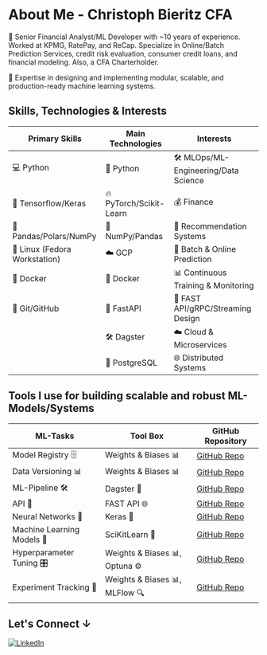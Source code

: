 # About Me - Christoph Bieritz CFA

👋 Senior Financial Analyst/ML Developer with ~10 years of experience. Worked at KPMG, RatePay, and ReCap. Specialize in Online/Batch Prediction Services, credit risk evaluation, consumer credit loans, and financial modeling. Also, a CFA Charterholder.

💼 Expertise in designing and implementing modular, scalable, and production-ready machine learning systems.

## Skills, Technologies & Interests

| **Primary Skills**                 | **Main Technologies**             | **Interests**                          |
|------------------------------------|-----------------------------------|----------------------------------------|
| 💻 Python                           | 🐍 Python                        | 🛠️ MLOps/ML-Engineering/Data Science  |
| 🧠 Tensorflow/Keras                 | 🔥 PyTorch/Scikit-Learn          | 💰 Finance                             |
| 🐼 Pandas/Polars/NumPy              | 🔢 NumPy/Pandas                  | 🎯 Recommendation Systems              |
| 🐧 Linux (Fedora Workstation)       | ☁️ GCP                       | 🔄 Batch & Online Prediction           |
| 🐳 Docker                           | 🐳 Docker                        | 📊 Continuous Training & Monitoring   |
| 🌱 Git/GitHub                       | 🚀 FastAPI                       | 🚀 FAST API/gRPC/Streaming Design      |
|                                     | 🛠️ Dagster                       | ☁️ Cloud & Microservices              |
|                                     | 🐘 PostgreSQL                     | 🌐 Distributed Systems                 |

## Tools I use for building scalable and robust ML-Models/Systems

| **ML-Tasks**                       | **Tool Box**                      | **GitHub Repository**                    |
|------------------------------------|-----------------------------------|----------------------------------------|
| Model Registry 🗄️                  | Weights & Biases 📊               | [GitHub Repo](https://github.com/wandb/wandb)  |
| Data Versioning 📊                 | Weights & Biases 📊               | [GitHub Repo](https://github.com/wandb/wandb)  |
| ML-Pipeline 🛠️                    | Dagster 🔧                        | [GitHub Repo](https://github.com/dagster-io/dagster)  |
| API 🚀                             | FAST API 🌐                       | [GitHub Repo](https://github.com/tiangolo/fastapi)  |
| Neural Networks 🧠                 | Keras 🧬                          | [GitHub Repo](https://github.com/keras-team/keras)  |
| Machine Learning Models 🤖         | SciKitLearn 📘                    | [GitHub Repo](https://github.com/scikit-learn/scikit-learn)  |
| Hyperparameter Tuning 🎛️          | Weights & Biases 📊, Optuna ⚙️    | [GitHub Repo](https://github.com/wandb/wandb)  |
| Experiment Tracking 🧪             | Weights & Biases 📊, MLFlow 🔍    | [GitHub Repo](https://github.com/wandb/wandb)  |





## Let's Connect ↓

[![LinkedIn](https://img.shields.io/badge/LinkedIn-0A66C2?style=for-the-badge&logo=linkedin&logoColor=white)](https://www.linkedin.com)
